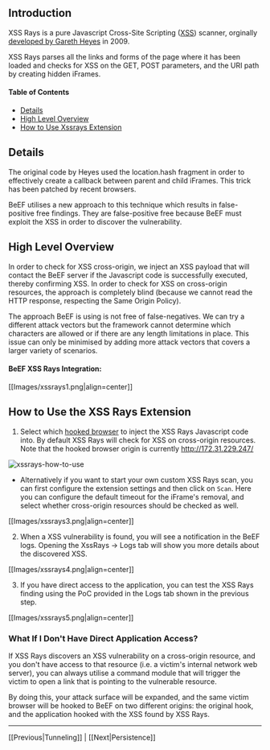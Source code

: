 ## Introduction

XSS Rays is a pure Javascript Cross-Site Scripting ([XSS](https://www.owasp.org/index.php/Cross-site_Scripting_(XSS))) scanner, orginally [developed by Gareth Heyes](http://www.thespanner.co.uk/2009/03/25/xss-ray) in 2009.

XSS Rays parses all the links and forms of the page where it has been loaded and checks for XSS on the GET, POST parameters, and the URI path by creating hidden iFrames.

#### Table of Contents

* [Details](#details)
* [High Level Overview](#high-level-overview)
* [How to Use Xssrays Extension](#how-to-use-the-xssrays-extension)

## Details

The original code by Heyes used the location.hash fragment in order to effectively create a callback between parent and child iFrames. This trick has been patched by recent browsers. 

BeEF utilises a new approach to this technique which results in false-positive free findings. They are false-positive free because BeEF must exploit the XSS in order to discover the vulnerability. 

## High Level Overview

In order to check for XSS cross-origin, we inject an XSS payload that will contact the BeEF server if the Javascript code is successfully executed, thereby confirming XSS. In order to check for XSS on cross-origin resources, the approach is completely blind (because we cannot read the HTTP response, respecting the Same Origin Policy).

The approach BeEF is using is not free of false-negatives. We can try a different attack vectors but the framework cannot determine which characters are allowed or if there are any length limitations in place. This issue can only be minimised by adding more attack vectors that covers a larger variety of scenarios.

#### BeEF XSS Rays Integration:

[[Images/xssrays1.png|align=center]]

## How to Use the XSS Rays Extension

1. Select which [hooked browser](https://github.com/beefproject/beef/wiki/Hooked-Browser) to inject the XSS Rays Javascript code into. By default XSS Rays will check for XSS on cross-origin resources. Note that the hooked browser origin is currently http://172.31.229.247/

![xssrays-how-to-use](http://antisnatchor.com/BeEF-images/XSSRAYS-select.png)  

  * Alternatively if you want to start your own custom XSS Rays scan, you can first configure the extension settings and then click on `Scan`. Here you can configure the default timeout for the iFrame's removal, and select whether cross-origin resources should be checked as well.  
  
[[Images/xssrays3.png|align=center]]

2. When a XSS vulnerability is found, you will see a notification in the BeEF logs. Opening the XssRays -> Logs tab will show you more details about the discovered XSS.

[[Images/xssrays4.png|align=center]]

3. If you have direct access to the application, you can test the XSS Rays finding using the PoC provided in the Logs tab shown in the previous step.

[[Images/xssrays5.png|align=center]]

### What If I Don't Have Direct Application Access?

If XSS Rays discovers an XSS vulnerability on a cross-origin resource, and you don't have access to that resource (i.e. a victim's internal network web server), you can always utilise a command module that will trigger the victim to open a link that is pointing to the vulnerable resource.

By doing this, your attack surface will be expanded, and the same victim browser will be hooked to BeEF on two different origins: the original hook, and the application hooked with the XSS found by XSS Rays.

***

[[Previous|Tunneling]] | [[Next|Persistence]]
